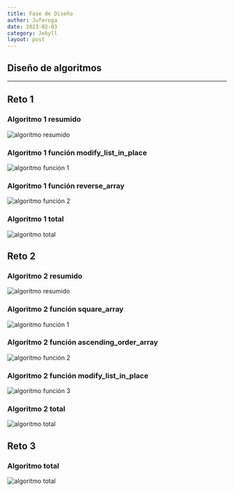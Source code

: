 ```yaml
---
title: Fase de Diseño
author: Juferoga
date: 2023-02-03
category: Jekyll
layout: post
---
```


## Diseño de algoritmos

---

## Reto 1

### Algoritmo 1 resumido

![algoritmo resumido][algoritmo-resumido-1]

### Algoritmo 1 función modify_list_in_place

![algoritmo función 1][algoritmo-1-funcion-1]

### Algoritmo 1 función reverse_array

![algoritmo función 2][algoritmo-1-funcion-2]

### Algoritmo 1 total

![algoritmo total][algoritmo-1-total]

## Reto 2

### Algoritmo 2 resumido

![algoritmo resumido][algoritmo-resumido-2]

### Algoritmo 2 función square_array

![algoritmo función 1][algoritmo-2-funcion-1]

### Algoritmo 2 función ascending_order_array

![algoritmo función 2][algoritmo-2-funcion-2]

### Algoritmo 2 función modify_list_in_place

![algoritmo función 3][algoritmo-2-funcion-3]

### Algoritmo 2 total

![algoritmo total][algoritmo-2-total]

## Reto 3

### Algoritmo total

![algoritmo total][algoritmo-3-total]

[algoritmo-resumido-1]: https://kroki.io/plantuml/svg/eNptjssKAjEMRff5irtUyMYXAxVh_mOQUpwohU47tFUY1H83-AAFdzec5OS2pbpcz0OgZyBTsENzIxp18tWniCH1_jjZ4Eu1PtoxuIPgSvfvnSwXyUWsy9lNL2g0yykk9XULxpKxYqwZG0azh34w_8Sz9xWjzLdkfr0fqETrppFaib12fwD3oUJx]
[algoritmo-1-funcion-1]: https://kroki.io/plantuml/svg/eNptU0tuwjAU3OcUsytRN-0WFYkueoIuKxRZ8QOe5A-1DZSWHqbX6JaL9dkkIaBubL9PZuaNnXlMKqStNVU5VMBGNk7sHazXvDw0hmNq2DUbo1rCl7RM94ETSU7TB2Z4OFaSDLQhlQGk7mjfuK1tYgpSv7s7lrTziWBomVBC4NlYgXTK-ggycFvaebjTr6Xg0Xrr-8ZWaWnL0mQJFCnsVEArbREKRvV9_Pm-ZQpalZicLpwlGMkTgZpXnEQauzQp5yy1PvYwS5yzeEKskdbkMDlQrLv6zYT3MwwYWHQ9Qs7LEfN-zYZwIRNqyDYRkLquqp52hPsP8eDgIOSV8_idP86DYjr9YCjvVMtS9m5HcqvZ56GkRGLKRh9gPNQq0CpfxEX-xbtsmErqbXTti868K7397FfvQ9x57Cq9J1eOyNfZi0xQfJhCy1u45ZsuCkYxIPBqfXbgxbBlGTx5LaOZ8ozIylz9oOKf2JNfsCqQJakpasIIvLqa97uSoJrLIr_FH6Pv9_8=
[algoritmo-1-funcion-2]: https://kroki.io/plantuml/svg/eNptUUFOAzEMvOcVc2wFlei1YqUeeAHXqqoCdbeW0mTlhK0qyqt4Ah_D6-xWILjEmXgymXHWuXgpb6fgbOOATgsXThFCPUmmnRfxF7xrD1gFOhQ0eLhWKNweBxwozow3xwJL1G5MhWAMg8ATHTjyKWUEn9F7Yf8SKGNPGBldyvzKX59Rz2KRpCVAhakNySgU96brDAl15Cf1lRnYDA6396jAXt-qwZ9wahrzOt42s5ZuPACeyWduox8Mq43ehyR_DFVTFqiaT1ETmdDlV3iAY886XI2QBr0kmvEfvVvEMZZp3TVYTlbHqS-a26TrHM5HDoSZ8R_r23NtfzhVdGtd9J-_AXeCmeo=
[algoritmo-1-total]: https://kroki.io/plantuml/svg/eNp1VMtu2zAQvOsr9hYLVYCmDwRQYiAF2h9oj4YhsNJaJkCRLknLdet-TL-ht179Yx1SD0tOerG12uXszOxST84L6_eNSuJDkjta0v0pSXaIpJdGU2MquTkWSjpfSF3slCiZfiZE-cFKz3hX8Xeceo1TRJZ3LDwekNd8KPS-KZy3yN_cnOJrbTyT4o2nGBJ9UA0gtWiMI1ak99wa0ue_DVtDpWnMUFiKCmUEavix7Ni2wlKJMkeClBjq5I9ve8m2EjFmXcWeMZjQA8FK1tKDmtR-EZ8D1fQ0wGyoe0uP5FLyW9a0OLJL-_yVwldLGjFo3degudxMOh-2UjFdmqE14W8BkDRNkqHtBPeFxqODI5EvMsjv_dGG2PnzbxrTrSgl0ka3jKkGn8eUAEUfjD6SMiRqy3UYxIX-xbtgmPBiNRn7ujdvxnfQPtsPuHPXZwZPZo7gdPAiNIg-5FRhF6775euIEQ2wst52DnxSspEQ7k0FaSquETfQNQiFf7AnbLCIkPFlxa5imoAnE72_JhfAMmxzXAhrxbHb_Li-ceURRCKIFOtFrEnpFmJPz4l-5I3U0X8lHKZipfiq2IFKx3NnnCzl-Q98AHsMJXgASK6VmbK7umex6SpwWmfUBbFnmM40HJKx8j-X8TMLJ-vxMrZCGXtFY3TU9YSNhoYIcpyIxSbrVsJE0DYBy1ioeoY1W7HO2LArHb3e29tl7-dsZWLtY9cxxcSSvMeF7NVdRm8yepvRu4zeZ3S_xvkkf-lbtuhPZbjkD0k-n_aQRAZfSLNLnsAXn8t_laijUg==

[algoritmo-resumido-2]: https://kroki.io/plantuml/svg/eNp9kc2qAjEMhffzFGfZwS78uwiC4nuIlOJkNDDT0bQuBvXdjdWFitdNQ3O-k-bQVUxe0qltIJQ6jAsgd7QC84iFXsXMysujIT7syDXcclKJQzJxEFXM6kF9nLgLiMeTF3JexPfnrF0_ER-3FCoOO9dJRfKTbbuK616fjclxcIfGb-kNnWe3brQeWYwtJhZTiz-L2eaxONcwDQWTuRLLBUbDYYm0pwDTUywz9TLoNcHTdflkvkb4D_6W4Y29j6qLXIuVHvonNztYf6M=
[algoritmo-2-funcion-1]:https://kroki.io/plantuml/svg/eNptU0tuwjAU3OcUsytRN-0WFYkueoIuKxRZ8QOe5A-1DZSWHqbX6JaL9dkkIaBubL9PZuaNnXlMKqStNVU5VMBGNk7sHazXvDw0hmNq2DUbo1rCl7RM94ETSU7TB2Z4OFaSDLQhlQGk7mjfuK1tYgpSv7s7lrTziWBomVBC4NlYgXTK-ggycFvaebjTr6Xg0Xrr-8ZWaWnL0mQJFCnsVEArbREKRvV9_Pm-ZQpalZicLpwlGMkTgZpXnEQauzQp5yy1PvYwS5yzeEKskdbkMDlQrLv6zYT3MwwYWHQ9Qs7LEfN-zYZwIRNqyDYRkLquqp52hPsP8eDgIOSV8_idP86DYjr9YCjvVMtS9m5HcqvZ56GkRGLKRh9gPNQq0CpfxEX-xbtsmErqbXTti868K7397FfvQ9x57Cq9J1eOyNfZi0xQfJhCy1u45ZsuCkYxIPBqfXbgxbBlGTx5LaOZ8ozIylz9oOKf2JNfsCqQJakpasIIvLqa97uSoJrLIr_FH6Pv9_8=
[algoritmo-2-funcion-2]:https://kroki.io/plantuml/svg/eNp1kMEOgjAQRO98xRzbyEWPGg3_YQhpZIElWEhbYojx361FEDRedmc387KTTaxTxvXXBoZci10EhI3vQOcFO241lL2QzlmXWWtyMpkyRg33YIInO1LuPfyMABcQAThzihNGWacSriINMZCVCzewn8zx7MVxltOS08OCeqUrviLgVnFDEDVYwyhdkuDNNkZDeswjpQTbVYI1yR_yP_SIwvko8cU_8gmCvWSE
[algoritmo-2-funcion-3]:https://kroki.io/plantuml/svg/eNpVT0EKwkAMvPcVc-xeRDyKlf5DpASb2sB2u-ymaLH-3XUpRS9JZpKZIXVUCjoNFoF1xKEAMpM64NMgKqPDMLbSzY2VqI24xlu68SvfAEeang2FQDMqXK7LSgf2TLoCQDqUghMCuTsno0EU5FoIzhX2BtqzQzlzNJvk13pH3rNrSzHLtk9Yur80PHqx_A0Sh6wzkPhj-y6yrKhTSU9_AMMLS2A=
[algoritmo-2-total]:https://kroki.io/plantuml/svg/eNqVU9FuwjAMfOcr7jGBagK2CYkNxH-gqooggFFJuyRoQ-v-fW5KS9eVSXtp69h3Pl-dlfPK-vMphdU-w3QAhBN-A3OHBYdWzGRRHVhl9jpJ6USeU2S8cCPHyZDNGUeeMgP3dlZWJ8padfkMOTB_rpW_BkxFJcFwOC1-5PF-oFRDEJMj4CXIQVy0k6Hwq9tLuY02WzL7JLNbbf9s2gkB2kEEwJpiLKuG62Ms4Q_atLo2quviqKnlMerP-pDilxaqVLfrSKjHPJZjBlMFjSYRUm0qPVJ25u41qELeB_0y65Sxlgv_QOcTMkmeqo2uvZqr80flHo-0jot-C0vHCK9ob4IyWxCWC4zvGHejflB5zoYIksWgz6D_bcG8kcveTSM8RniK8BxhFl93spR786fUOBn3qWyY2qt7RRXdmt6Vu1fcZ3mrlokGK37wFfwGleUJ8g==

[algoritmo-3-total]:https://kroki.io/plantuml/svg/eNqVk9tKw0AQhu_zFP9lS3NhFW9aKhV8Ar0UKWOyMQPZ3bIHpFXf3cmmTRtNQUNI2Jn95_Dt7NoHciHqBk4Fi5sMSBb5A4vCsvFY4Xme4zrHbY751ctn8hkbFBpVdTuBB1WxYW09oiE0LFFQKmhrVEkeJfutNfzaKJ8EypQpRFpsJSEHtga6jRH1hsoyGTbROEVFTSL8OGRa9M7eJSVeLQ9up7aKjlUBXGHStoE7jOhmmE8RamUw2Sk_7VWSRXhEZy6Ilmc7f5LonidGTbsEo2MATTvrIGwIPmoCNQWZ_TFiPlC3h-EMtTjb7fwWWRlJk4TGnmnPZAOmBwNX_WqM22yFFs6pnbFm7osQqeF9X86w-uxC_u4g8F6zJOrOQN40UlOwHxD_G-3fxT1KjpCmTreAnEyaUKexsTsB_jfcQWNfWTJka_nIvfkG_nD7Qg==